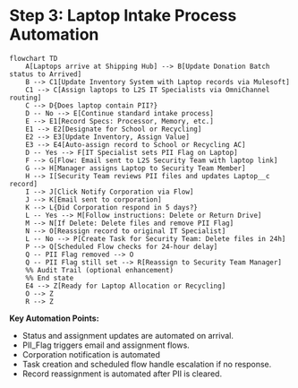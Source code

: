 # Step 3: Laptop Intake Process Automation

```mermaid
flowchart TD
    A[Laptops arrive at Shipping Hub] --> B[Update Donation Batch status to Arrived]
    B --> C1[Update Inventory System with Laptop records via Mulesoft]
    C1 --> C[Assign laptops to L2S IT Specialists via OmniChannel routing]
    C --> D{Does laptop contain PII?}
    D -- No --> E[Continue standard intake process]
    E --> E1[Record Specs: Processor, Memory, etc.]
    E1 --> E2[Designate for School or Recycling]
    E2 --> E3[Update Inventory, Assign Value]
    E3 --> E4[Auto-assign record to School or Recycling AC]
    D -- Yes --> F[IT Specialist sets PII Flag on Laptop]
    F --> G[Flow: Email sent to L2S Security Team with laptop link]
    G --> H[Manager assigns Laptop to Security Team Member]
    H --> I[Security Team reviews PII files and updates Laptop__c record]
    I --> J[Click Notify Corporation via Flow]
    J --> K[Email sent to corporation]
    K --> L{Did Corporation respond in 5 days?}
    L -- Yes --> M[Follow instructions: Delete or Return Drive]
    M --> N[If Delete: Delete files and remove PII Flag]
    N --> O[Reassign record to original IT Specialist]
    L -- No --> P[Create Task for Security Team: Delete files in 24h]
    P --> Q[Scheduled Flow checks for 24-hour delay]
    Q -- PII Flag removed --> O
    Q -- PII Flag still set --> R[Reassign to Security Team Manager]
    %% Audit Trail (optional enhancement)
    %% End state
    E4 --> Z[Ready for Laptop Allocation or Recycling]
    O --> Z
    R --> Z
```

**Key Automation Points:**
- Status and assignment updates are automated on arrival.
- PII_Flag triggers email and assignment flows.
- Corporation notification is automated
- Task creation and scheduled flow handle escalation if no response.
- Record reassignment is automated after PII is cleared.